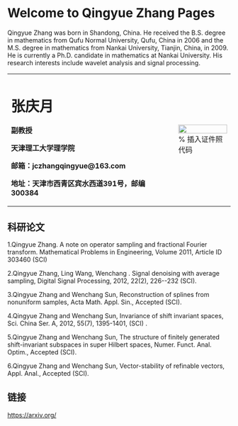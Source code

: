 # Welcome to Qingyue Zhang Pages

Qingyue Zhang was born in Shandong, China. He received the B.S. degree
in mathematics from Qufu Normal University, Qufu, China in 2006
and the M.S. degree in mathematics from Nankai University, Tianjin, China,
in 2009. He is currently a Ph.D. candidate in mathematics at Nankai University.
His research interests include wavelet analysis and signal processing.

<table border="0">
  <tr>
    <td width="75%">
      <h1>张庆月</h1>
      <p><b>副教授</b></p>
      <p><b>天津理工大学理学院</b></p>
      <p><b>邮箱：jczhangqingyue@163.com</b></p>
      <p><b>地址：天津市西青区宾水西道391号，邮编300384</b></p>
    </td>
    <td width="25%">
      <img src="/zhengjianzhao.jpg" width="100%">      % 插入证件照代码
    </td>
  </tr>
</table>

## 科研论文
1.Qingyue Zhang. A note on operator sampling and fractional Fourier transform. Mathematical Problems in Engineering, Volume 2011, Article ID 303460 (SCI)

2.Qingyue Zhang, Ling Wang, Wenchang . Signal denoising with average sampling, Digital Signal Processing, 2012, 22(2), 226--232 (SCI).

3.Qingyue Zhang and Wenchang Sun, Reconstruction of splines from nonuniform samples, Acta Math. Appl. Sin., Accepted (SCI).

4.Qingyue Zhang and Wenchang Sun, Invariance of shift invariant spaces, Sci. China Ser. A, 2012, 55(7), 1395-1401, (SCI) .

5.Qingyue Zhang and Wenchang Sun, The structure of finitely generated shift-invariant subspaces in super Hilbert spaces, Numer. Funct. Anal. Optim., Accepted (SCI).

6.Qingyue Zhang and Wenchang Sun, Vector-stability of refinable vectors, Appl. Anal., Accepted (SCI).

## 链接
https://arxiv.org/

